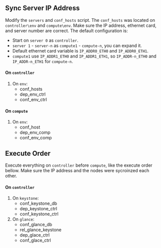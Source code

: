 ## Sync Server IP Address

Modify the `servers` and `conf_hosts` script. The `conf_hosts` was located on `controller\env` and `compute\env`. Make sure the IP address, ethernet card, and server number are correct. The default configuration is:

+ Start on `server 0` as `controller`.
+ `server 1` - `server-n` as `compute1` - `compute-n`, you can expand it.
+ Default ethernet card variable is `IP_ADDR0_ETH0` and `IP_ADDR0_ETH1`.
+ `compute1` use `IP_ADDR1_ETH0` and `IP_ADDR1_ETH1`, so `IP_ADDR-n_ETH0` and `IP_ADDR-n_ETH1` for `compute-n`.

#### On `controller`

1. On `env`:
    + conf_hosts
    + dep_env_ctrl
    + conf_env_ctrl

#### On `compute`

1. On `env`:
    + conf_host
    + dep_env_comp
    + conf_env_comp

## Execute Order

Execute everything on `controller` before `compute`, like the execute order bellow. Make sure the IP address and the nodes were sycroinzed each other.

#### On `controller`

1. On `keystone`:
    + conf_keystone_db
    + dep_keystone_ctrl
    + conf_keystone_ctrl
2. On `glance`:
    + conf_glance_db
    + rel_glance_keystone
    + dep_glace_ctrl
    + conf_glace_ctrl
